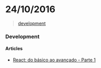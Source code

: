 # 24/10/2016

> [development](#development)


### Development

#### Articles
- [React: do básico ao avançado - Parte 1](https://braziljs.org/blog/react-do-basico-ao-avancado-parte-1/)